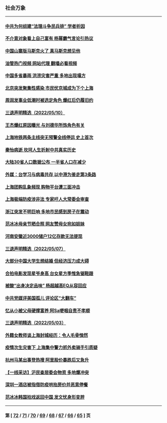 ### 社会万象
---
#### [中共为何组建“法理斗争民兵排” 学者析因](../../pages/ncid282/n13734109.md?05121645) 
#### [不介意对象看上自己富有 杨幂霸气言论引热议](../../pages/ncid282/n13733810.md?05121645) 
#### [中国山寨版马斯克火了 真马斯克想见他](../../pages/ncid282/n13733559.md?05121645) 
#### [油管热门视频 网站代理 翻墙必看视频](http://209.222.30.114:81/youtube.html?05121645)
#### [中国多省暴雨 洪涝灾害严重 多地出现塌方](../../pages/ncid282/n13733107.md?05121645) 
#### [北京突发聚集性感染 市民忧京城成为下个上海](../../pages/ncid282/n13732920.md?05121645) 
#### [周润发事业低潮时被选定角色 爆红后仍履旧约](../../pages/ncid282/n13732486.md?05121645) 
#### [三退声明精选（2022/05/10）](../../pages/ncid282/n13732747.md?05121645) 
#### [王杰爆红原因曝光 与刘德华所饰角色有关](../../pages/ncid282/n13731611.md?05121645) 
#### [上海地铁两条主线突无预警全线停运 史上首次](../../pages/ncid282/n13732303.md?05121645) 
#### [秦怡病逝 坎坷人生折射中共真实历史](../../pages/ncid282/n13731405.md?05121645) 
#### [大陆30省人口数据公布 一半省人口在减少](../../pages/ncid282/n13732036.md?05121645) 
#### [外媒：台学习与病毒共存 以中港为鉴走第3条路](../../pages/ncid282/n13731833.md?05121645) 
#### [上海团购乱象频现 购物平台遭三面冲击](../../pages/ncid282/n13731440.md?05121645) 
#### [上海极端防疫涉非法 专家吁人大常委会审查](../../pages/ncid282/n13731489.md?05121645) 
#### [浙江突发不明巨响 多地市民感到房子在震动](../../pages/ncid282/n13731101.md?05121645) 
#### [范冰冰母亲节晒合照 网友赞母女宛如姐妹](../../pages/ncid282/n13730642.md?05121645) 
#### [河南安徽近3000储户12亿存款无法提现](../../pages/ncid282/n13730206.md?05121645) 
#### [三退声明精选（2022/05/07）](../../pages/ncid282/n13729845.md?05121645) 
#### [大部分中国大学生想结婚 但经济压力成大碍](../../pages/ncid282/n13729693.md?05121645) 
#### [合拍电影发现星爷身高 台女星方季惟急锯鞋跟](../../pages/ncid282/n13728997.md?05121645) 
#### [被酸“出身决定品味” 杨超越高EQ从容回应](../../pages/ncid282/n13727357.md?05121645) 
#### [中共党媒评美国孤儿 评论区“大翻车”](../../pages/ncid282/n13726953.md?05121645) 
#### [忆从小被父母硬撑富养 阿Sa哽咽自责不孝顺](../../pages/ncid282/n13726528.md?05121645) 
#### [三退声明精选（2022/05/03）](../../pages/ncid282/n13726619.md?05121645) 
#### [外籍女教师谈上海封城经历：令人毛骨悚然](../../pages/ncid282/n13726338.md?05121645) 
#### [疫情次生灾害下 上海集中警力抓外卖骑手引质疑](../../pages/ncid282/n13726176.md?05121645) 
#### [杭州马某出事登热搜 阿里股价暴跌后又急升](../../pages/ncid282/n13726134.md?05121645) 
#### [【一线采访】沪民查居委会物资 多地爆冲突](../../pages/ncid282/n13726070.md?05121645) 
#### [深圳一酒店被指借防疫哄抬房价并恶意停餐](../../pages/ncid282/n13726003.md?05121645) 
#### [范冰冰韩国拍戏返回中国 发文忧身形变胖](../../pages/ncid282/n13725752.md?05121645) 

---
#### 第 [ [72](./72.md?05121645) / [71](./71.md?05121645) / [70](./70.md?05121645) / [69](./69.md?05121645) / [68](./68.md?05121645) / [67](./67.md?05121645) / [66](./66.md?05121645) / [65](./65.md?05121645) ] 页

